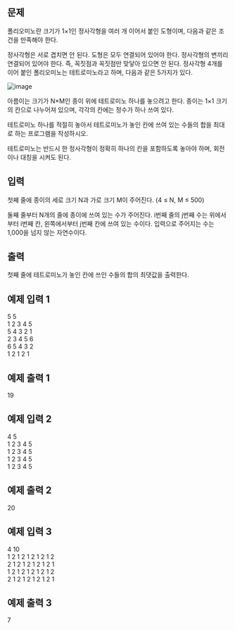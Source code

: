 ## 문제
폴리오미노란 크기가 1×1인 정사각형을 여러 개 이어서 붙인 도형이며, 다음과 같은 조건을 만족해야 한다.

정사각형은 서로 겹치면 안 된다.
도형은 모두 연결되어 있어야 한다.
정사각형의 변끼리 연결되어 있어야 한다. 즉, 꼭짓점과 꼭짓점만 맞닿아 있으면 안 된다.
정사각형 4개를 이어 붙인 폴리오미노는 테트로미노라고 하며, 다음과 같은 5가지가 있다.

![image](https://user-images.githubusercontent.com/64246267/145199797-f5a4ed9a-44fb-4618-99ee-b38b4bd6b4d0.png)

아름이는 크기가 N×M인 종이 위에 테트로미노 하나를 놓으려고 한다. 종이는 1×1 크기의 칸으로 나누어져 있으며, 각각의 칸에는 정수가 하나 쓰여 있다.

테트로미노 하나를 적절히 놓아서 테트로미노가 놓인 칸에 쓰여 있는 수들의 합을 최대로 하는 프로그램을 작성하시오.

테트로미노는 반드시 한 정사각형이 정확히 하나의 칸을 포함하도록 놓아야 하며, 회전이나 대칭을 시켜도 된다.

## 입력
첫째 줄에 종이의 세로 크기 N과 가로 크기 M이 주어진다. (4 ≤ N, M ≤ 500)

둘째 줄부터 N개의 줄에 종이에 쓰여 있는 수가 주어진다. i번째 줄의 j번째 수는 위에서부터 i번째 칸, 왼쪽에서부터 j번째 칸에 쓰여 있는 수이다. 입력으로 주어지는 수는 1,000을 넘지 않는 자연수이다.

## 출력
첫째 줄에 테트로미노가 놓인 칸에 쓰인 수들의 합의 최댓값을 출력한다.

## 예제 입력 1 
5 5  
1 2 3 4 5  
5 4 3 2 1  
2 3 4 5 6  
6 5 4 3 2  
1 2 1 2 1  
## 예제 출력 1 
19  
## 예제 입력 2 
4 5  
1 2 3 4 5  
1 2 3 4 5  
1 2 3 4 5  
1 2 3 4 5  
## 예제 출력 2 
20  
## 예제 입력 3 
4 10  
1 2 1 2 1 2 1 2 1 2  
2 1 2 1 2 1 2 1 2 1  
1 2 1 2 1 2 1 2 1 2  
2 1 2 1 2 1 2 1 2 1  
## 예제 출력 3 
7  